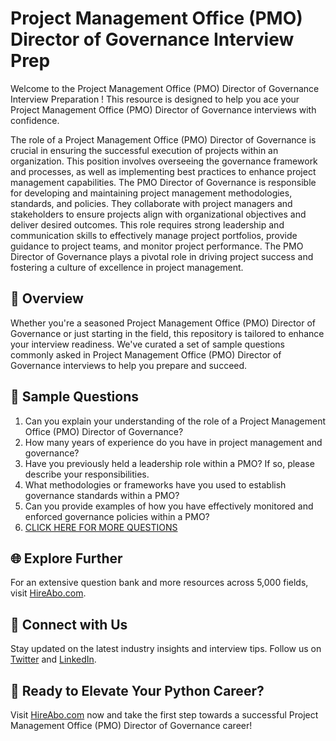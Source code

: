 # Project Management Office (PMO) Director of Governance Interview Prep

Welcome to the Project Management Office (PMO) Director of Governance Interview Preparation ! This resource is designed to help you ace your Project Management Office (PMO) Director of Governance interviews with confidence.

The role of a Project Management Office (PMO) Director of Governance is crucial in ensuring the successful execution of projects within an organization. This position involves overseeing the governance framework and processes, as well as implementing best practices to enhance project management capabilities. The PMO Director of Governance is responsible for developing and maintaining project management methodologies, standards, and policies. They collaborate with project managers and stakeholders to ensure projects align with organizational objectives and deliver desired outcomes. This role requires strong leadership and communication skills to effectively manage project portfolios, provide guidance to project teams, and monitor project performance. The PMO Director of Governance plays a pivotal role in driving project success and fostering a culture of excellence in project management.

## 🚀 Overview

Whether you're a seasoned Project Management Office (PMO) Director of Governance or just starting in the field, this repository is tailored to enhance your interview readiness. We've curated a set of sample questions commonly asked in Project Management Office (PMO) Director of Governance interviews to help you prepare and succeed.

## 📝 Sample Questions

1. Can you explain your understanding of the role of a Project Management Office (PMO) Director of Governance?
2. How many years of experience do you have in project management and governance?
3. Have you previously held a leadership role within a PMO? If so, please describe your responsibilities.
4. What methodologies or frameworks have you used to establish governance standards within a PMO?
5. Can you provide examples of how you have effectively monitored and enforced governance policies within a PMO?
6. [CLICK HERE FOR MORE QUESTIONS](https://hireabo.com/job/1_3_39/Project%20Management%20Office%20PMO%20Director%20of%20Governance)

## 🌐 Explore Further

For an extensive question bank and more resources across 5,000 fields, visit [HireAbo.com](https://www.hireabo.com).

## 📱 Connect with Us

Stay updated on the latest industry insights and interview tips. Follow us on [Twitter](https://twitter.com/hireabo) and [LinkedIn](https://www.linkedin.com/in/hire-abo-3609972a8/).

## 🚀 Ready to Elevate Your Python Career?

Visit [HireAbo.com](https://www.hireabo.com) now and take the first step towards a successful Project Management Office (PMO) Director of Governance career!